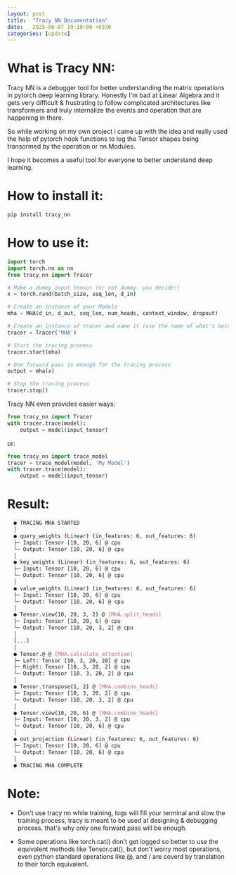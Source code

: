 ```yaml
---
layout: post
title:  "Tracy NN Documentation"
date:   2025-06-07 19:10:00 +0330
categories: [update]
---
```


# What is Tracy NN:


Tracy NN is a debugger tool for better understanding the matrix operations in
pytorch deep learning library. Honestly I'm bad at Linear Algebra and it gets
very difficult & frustrating to follow complicated architectures like 
transformers and truly internalize the events and operation that are happening
in there.

So while working on my own project i came up with the idea and really used the 
help of pytorch hook functions to log the Tensor shapes being transormed by the
operation or nn.Modules.

I hope it becomes a useful tool for everyone to better understand deep learning.

# How to install it:

```bash
pip install tracy_nn
```

# How to use it:


```python
import torch
import torch.nn as nn
from tracy_nn import Tracer

# Make a dummy input tensor (or not dummy. you decide!)
x = torch.rand(batch_size, seq_len, d_in) 

# Create an instance of your Module
mha = MHA(d_in, d_out, seq_len, num_heads, context_window, dropout)

# Create an instance of tracer and name it (use the name of what's being traced)
tracer = Tracer('MHA')

# Start the tracing process
tracer.start(mha)       

# One forward pass is enough for the tracing process
output = mha(x)         

# Stop the tracing process
tracer.stop()           
```

Tracy NN even provides easier ways:

```python
from tracy_nn import Tracer
with tracer.trace(model):
    output = model(input_tensor)
```

or:

```python
from tracy_nn import trace_model
tracer = trace_model(model, 'My Model')
with tracer.trace(model):
    output = model(input_tensor)
```

# Result:


```bash
  ● TRACING MHA STARTED
  │
  ● query_weights (Linear) (in_features: 6, out_features: 6)
  ├─ Input: Tensor [10, 20, 6] @ cpu
  └─ Output: Tensor [10, 20, 6] @ cpu
  │
  ● key_weights (Linear) (in_features: 6, out_features: 6)
  ├─ Input: Tensor [10, 20, 6] @ cpu
  └─ Output: Tensor [10, 20, 6] @ cpu
  │
  ● value_weights (Linear) (in_features: 6, out_features: 6)
  ├─ Input: Tensor [10, 20, 6] @ cpu
  └─ Output: Tensor [10, 20, 6] @ cpu
  │
  ● Tensor.view(10, 20, 3, 2) @ [MHA.split_heads]
  ├─ Input: Tensor [10, 20, 6] @ cpu
  └─ Output: Tensor [10, 20, 3, 2] @ cpu
  │
  [...]
  │
  ● Tensor.@ @ [MHA.calculate_attention]
  ├─ Left: Tensor [10, 3, 20, 20] @ cpu
  ├─ Right: Tensor [10, 3, 20, 2] @ cpu
  └─ Output: Tensor [10, 3, 20, 2] @ cpu
  │
  ● Tensor.transpose(1, 2) @ [MHA.combine_heads]
  ├─ Input: Tensor [10, 3, 20, 2] @ cpu
  └─ Output: Tensor [10, 20, 3, 2] @ cpu
  │
  ● Tensor.view(10, 20, 6) @ [MHA.combine_heads]
  ├─ Input: Tensor [10, 20, 3, 2] @ cpu
  └─ Output: Tensor [10, 20, 6] @ cpu
  │
  ● out_projection (Linear) (in_features: 6, out_features: 6)
  ├─ Input: Tensor [10, 20, 6] @ cpu
  └─ Output: Tensor [10, 20, 6] @ cpu
  │
  ● TRACING MHA COMPLETE
```

# Note:

- Don't use tracy nn while training, logs will fill your terminal and slow the 
training process, tracy is meant to be used at designing & debugging process.
that's why only one forward pass will be enough.

- Some operations like torch.cat() don't get logged so better to use the
equivalent methods like Tensor.cat(), but don't worry most operations, even
python standard operations like @, and / are coverd by translation to their
torch equivalent.

